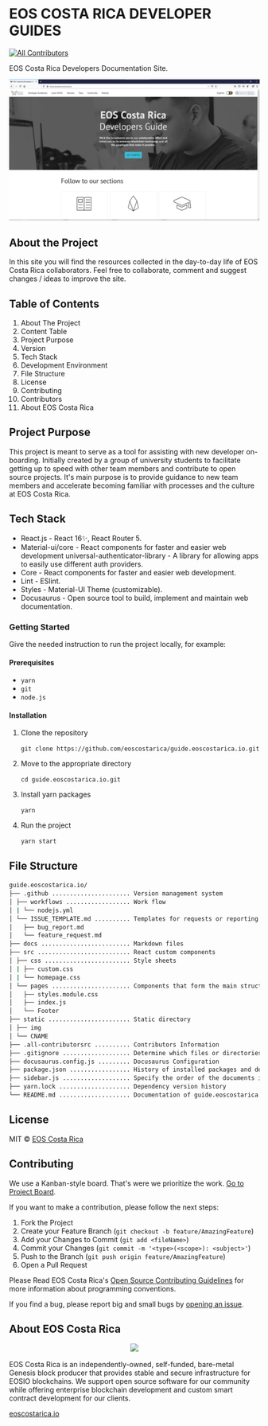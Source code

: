 # EOS COSTA RICA DEVELOPER GUIDES
<!-- ALL-CONTRIBUTORS-BADGE:START - Do not remove or modify this section -->
[![All Contributors](https://img.shields.io/badge/all_contributors-8-orange.svg?style=flat-square)](#contributors-)
<!-- ALL-CONTRIBUTORS-BADGE:END -->


EOS Costa Rica Developers Documentation Site.

![Guide front page](static/img/guide-page.png)

## About the Project

In this site you will find the resources collected in the day-to-day life of EOS Costa Rica collaborators. Feel free to collaborate, comment and suggest changes / ideas to improve the site.

## Table of Contents

1. About The Project
1. Content Table
1. Project Purpose
1. Version
1. Tech Stack
1. Development Environment
1. File Structure
1. License
1. Contributing
1. Contributors
1. About EOS Costa Rica

## Project Purpose

This project is meant to serve as a tool for assisting with new developer on-boarding. Initially created by a group of university students to facilitate getting up to speed with other team members and contribute to open source projects. It's main purpose is to provide guidance to new team members and accelerate becoming familiar with processes and the culture at EOS Costa Rica.

## Tech Stack
- React.js - React 16✨, React Router 5.
- Material-ui/core - React components for faster and easier web development universal-authenticator-library - A library for allowing apps to easily use different auth providers.
- Core - React components for faster and easier web development.
- Lint - ESlint.
- Styles - Material-UI Theme (customizable).
- Docusaurus - Open source tool to build, implement and maintain web documentation.

### Getting Started

Give the needed instruction to run the project locally, for example:

#### **Prerequisites**

- `yarn`
- `git`
- `node.js`

#### **Installation**

1. Clone the repository

    `
    git clone https://github.com/eoscostarica/guide.eoscostarica.io.git
    `

1. Move to the appropriate directory

    `
    cd guide.eoscostarica.io.git
    `

1. Install yarn packages

    `
    yarn
    `

1. Run the project

    `
    yarn start
    `


## File Structure
```sh
guide.eoscostarica.io/
├── .github ...................... Version management system
│ ├── workflows .................. Work flow
│ | └── nodejs.yml 
│ └── ISSUE_TEMPLATE.md .......... Templates for requests or reporting problems
│   ├── bug_report.md 
│   └── feature_request.md
├── docs ......................... Markdown files
├── src .......................... React custom components  
│ ├── css ........................ Style sheets
│ | ├── custom.css
│ | └── homepage.css
│ └── pages ...................... Components that form the main structure of the website
│ 	├── styles.module.css
│   ├── index.js
│   └── Footer
├── static ....................... Static directory
│ ├── img
│ └── CNAME
├── .all-contributorsrc .......... Contributors Information
├── .gitignore ................... Determine which files or directories should not be uploaded to Git
├── docusaurus.config.js ......... Docusaurus Configuration
├── package.json ................. History of installed packages and dependency optimization
├── sidebar.js ................... Specify the order of the documents in the side navigation
├── yarn.lock .................... Dependency version history
└── README.md .................... Documentation of guide.eoscostarica.io
```

## License

MIT © [EOS Costa Rica](https://eoscostarica.io)

## Contributing

We use a Kanban-style board. That's were we prioritize the work. [Go to Project Board](https://github.com/eoscostarica/guide.eoscostarica.io/projects/1).

If you want to make a contribution, please follow the next steps:

1. Fork the Project
1. Create your Feature Branch (`git checkout -b feature/AmazingFeature`)
1. Add your Changes to Commit (`git add <fileName>`)
1. Commit your Changes (`git commit -m '<type>(<scope>): <subject>'`)
1. Push to the Branch (`git push origin feature/AmazingFeature`)
1. Open a Pull Request

Please Read EOS Costa Rica's [Open Source Contributing Guidelines](https://guide.eoscostarica.io/docs/open-source-guidelines/) for more information about programming conventions.

If you find a bug, please report big and small bugs by [opening an issue](https://github.com/eoscostarica/guide.eoscostarica.io/issues/new/choose).

## About EOS Costa Rica

<p align="center">
	<a href="https://eoscostarica.io/">
		<img src="https://raw.githubusercontent.com/eoscostarica/design-assets/master/logos/eosCR/fullColor-horizontal-transparent-white.png"
		width="400px" >
	</a>
</p>

EOS Costa Rica is an independently-owned, self-funded, bare-metal Genesis block producer that provides stable and secure infrastructure for EOSIO blockchains. We support open source software for our community while offering enterprise blockchain development and custom smart contract development for our clients.

[eoscostarica.io](https://eoscostarica.io/)